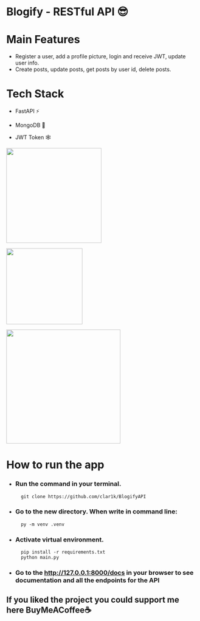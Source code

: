 # Blogify - RESTful API 😎
# Main Features
- Register a user, add a profile picture, login and receive JWT, update user info.
- Create posts, update posts, get posts by user id, delete posts.

# Tech Stack
- FastAPI ⚡

- MongoDB 🍃

- JWT Token 🕸️

<img src="https://fastapi.tiangolo.com/img/logo-margin/logo-teal.png"  height="250"></img>

<img src="https://upload.wikimedia.org/wikipedia/commons/thumb/9/93/MongoDB_Logo.svg/2560px-MongoDB_Logo.svg.png" width="" height="200"></img>

<img src="https://w7.pngwing.com/pngs/413/267/png-transparent-jwt-io-json-web-token-hd-logo.png" width="" height="300"></img>

# How to run the app
- ### Run the command in your terminal.

        git clone https://github.com/clar1k/BlogifyAPI

- ### Go to the new directory. When write in command line:

        py -m venv .venv

- ### Activate virtual environment.

        pip install -r requirements.txt
        python main.py

- ### Go to the **http://127.0.0.1:8000/docs** in your browser to see documentation and all the endpoints for the API

## If you liked the project you could support me here <a src="https://www.buymeacoffee.com/clar1k">BuyMeACoffee☕</a>